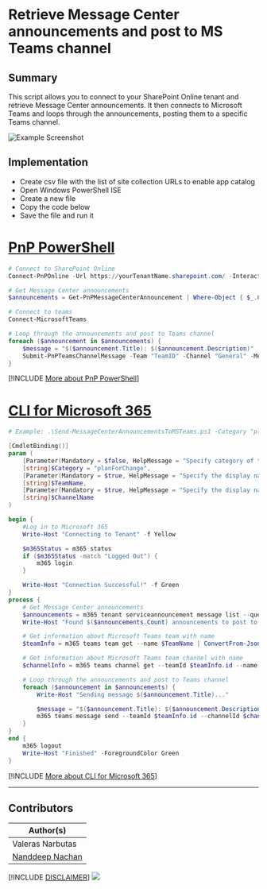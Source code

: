 

# Retrieve Message Center announcements and post to MS Teams channel

## Summary

This script allows you to connect to your SharePoint Online tenant and retrieve Message Center announcements. It then connects to Microsoft Teams and loops through the announcements, posting them to a specific Teams channel.

![Example Screenshot](assets/preview.png)

## Implementation

- Create csv file with the list of site collection URLs to enable app catalog
- Open Windows PowerShell ISE
- Create a new file
- Copy the code below
- Save the file and run it

# [PnP PowerShell](#tab/pnpps)

```powershell
# Connect to SharePoint Online
Connect-PnPOnline -Url https://yourTenantName.sharepoint.com/ -Interactive 

# Get Message Center announcements
$announcements = Get-PnPMessageCenterAnnouncement | Where-Object { $_.Category -eq "PlanForChange" } | Select-Object Title, Description

# Connect to teams
Connect-MicrosoftTeams 

# Loop through the announcements and post to Teams channel
foreach ($announcement in $announcements) {
    $message = "$($announcement.Title): $($announcement.Description)"
    Submit-PnPTeamsChannelMessage -Team "TeamID" -Channel "General" -Message $message
}

```
[!INCLUDE [More about PnP PowerShell](../../docfx/includes/MORE-PNPPS.md)]

# [CLI for Microsoft 365](#tab/cli-m365-ps)

```powershell
# Example: .\Send-MessageCenterAnnouncementsToMSTeams.ps1 -Category "planForChange" -TeamName "Team Name" -ChannelName "Channel Name"

[CmdletBinding()]
param (
    [Parameter(Mandatory = $false, HelpMessage = "Specify category of the message center announcement")]
    [string]$Category = "planForChange",
    [Parameter(Mandatory = $true, HelpMessage = "Specify the display name of the team to which the channel belongs to")]
    [string]$TeamName,
    [Parameter(Mandatory = $true, HelpMessage = "Specify the display name of the channel to post the message center announcements")]
    [string]$ChannelName
)

begin {
    #Log in to Microsoft 365
    Write-Host "Connecting to Tenant" -f Yellow

    $m365Status = m365 status
    if ($m365Status -match "Logged Out") {
        m365 login
    }

    Write-Host "Connection Successful!" -f Green
}
process {
    # Get Message Center announcements
    $announcements = m365 tenant serviceannouncement message list --query "[?category == '$($Category)']" | ConvertFrom-Json
    Write-Host "Found $($announcements.Count) announcements to post to MS Teams channel"

    # Get information about Microsoft Teams team with name
    $teamInfo = m365 teams team get --name $TeamName | ConvertFrom-Json

    # Get information about Microsoft Teams team channel with name
    $channelInfo = m365 teams channel get --teamId $teamInfo.id --name $ChannelName | ConvertFrom-Json

    # Loop through the announcements and post to Teams channel
    foreach ($announcement in $announcements) {
        Write-Host "Sending message $($announcement.Title)..."

        $message = "$($announcement.Title): $($announcement.Description)"
        m365 teams message send --teamId $teamInfo.id --channelId $channelInfo.id --message $message
    }
}
end {
    m365 logout
    Write-Host "Finished" -ForegroundColor Green
}
```
[!INCLUDE [More about CLI for Microsoft 365](../../docfx/includes/MORE-CLIM365.md)]

***

## Contributors

| Author(s) |
|-----------|
| Valeras Narbutas |
| [Nanddeep Nachan](https://github.com/nanddeepn) |

[!INCLUDE [DISCLAIMER](../../docfx/includes/DISCLAIMER.md)]
<img src="https://m365-visitor-stats.azurewebsites.net/script-samples/scripts/spo-get-message-centre-announcements-and-post-to-teams-channel" aria-hidden="true" />
